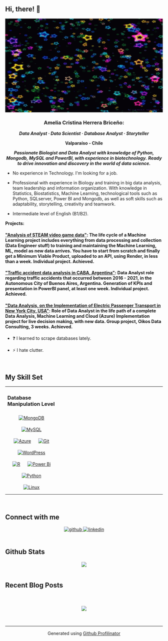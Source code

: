 ## Hi, there! 👋

<div align="center">
<img src= "https://github.com/melinnicri/melinnicri/blob/main/images/stars.gif" align="center" height="300" width="800" />
</div>  
  

### **<div align="center">Amelia Cristina Herrera Briceño:**
</div>  
  

***<div align="center">Data Analyst · Data Scientist · Database Analyst · Storyteller***

**Valparaíso - Chile**

***Passionate Biologist and Data Analyst with knowledge of Python, Mongodb, MySQL and PowerBI, with experience in biotechnology.***
***Ready to drive innovation and discovery in the world of data science.***</div>  
  

- No experience in Technology.
I'm looking for a job.

* Professional with  experience in Biology and training in big data analysis, team leadership and information organization. With knowledge in Statistics, Biostatistics, Machine Learning, technological tools such as Python, SQLserver, Power BI and Mongodb, as well as soft skills such as adaptability, storytelling, creativity and teamwork.
 
* Intermediate level of English (B1/B2).


**Projects:**
 #### ["Analysis of STEAM video game data"](https://github.com/melinnicri/JuegosNewSteam): The life cycle of a Machine Learning project includes everything from data processing and collection (Data Engineer stuff) to training and maintaining the Machine Learning, ML, model as new data arrives. You have to start from scratch and finally get a Minimum Viable Product, uploaded to an API, using Render, in less than a week. Individual project. Achieved. ####

#### ["Traffic accident data analysis in CABA, Argentina"](https://github.com/melinnicri/AccidTransitoCABA): Data Analyst role regarding traffic accidents that occurred between 2016 - 2021, in the Autonomous City of Buenos Aires, Argentina. Generation of KPIs and presentation in PowerBI panel, at least one week. Individual project. Achieved. ####

#### ["Data Analysis, on the Implementation of Electric Passenger Transport in New York City, USA"](https://github.com/Eneachediaz/Proyecto-Taxis-y-Emisiones-de-Carbono): Role of Data Analyst in the life path of a complete Data Analysis, Machine Learning and Cloud (Azure) Implementation project for live decision making, with new data. Group project, Oikos Data Consulting, 3 weeks. Achieved. ####  
  


- ❓ I learned to scrape databases lately.  
  

- ⚡ I hate clutter.  
  

<br/>  


## My Skill Set  
<table><tr><td valign="top" width="33%">



### Database Manipulation Level  
<div align="center">  
<a href="https://www.mongodb.com/" target="_blank"><img style="margin: 10px" src="https://profilinator.rishav.dev/skills-assets/mongodb-original-wordmark.svg" alt="MongoDB" height="50" /></a>  
<a href="https://www.mysql.com/" target="_blank"><img style="margin: 10px" src="https://profilinator.rishav.dev/skills-assets/mysql-original-wordmark.svg" alt="MySQL" height="50" /></a>  
<a href="https://azure.microsoft.com/en-in/" target="_blank"><img style="margin: 10px" src="https://profilinator.rishav.dev/skills-assets/microsoft_azure-icon.svg" alt="Azure" height="50" /></a>  
<a href="https://github.com/" target="_blank"><img style="margin: 10px" src="https://profilinator.rishav.dev/skills-assets/git-scm-icon.svg" alt="Git" height="50" /></a>  
<a href="https://wordpress.com/" target="_blank"><img style="margin: 10px" src="https://profilinator.rishav.dev/skills-assets/wordpress.png" alt="WordPress" height="50" /></a>  
<a href="https://www.r-project.org/" target="_blank"><img style="margin: 10px" src="https://profilinator.rishav.dev/skills-assets/r.svg" alt="R" height="50" /></a>  
<a href="https://powerbi.microsoft.com/en-us/" target="_blank"><img style="margin: 10px" src="https://profilinator.rishav.dev/skills-assets/powerbi.png" alt="Power Bi" height="50" /></a>  
<a href="https://www.python.org/" target="_blank"><img style="margin: 10px" src="https://profilinator.rishav.dev/skills-assets/python-original.svg" alt="Python" height="50" /></a>  
<a href="https://www.linux.org/" target="_blank"><img style="margin: 10px" src="https://profilinator.rishav.dev/skills-assets/linux-original.svg" alt="Linux" height="50" /></a>  
</div>

</td><td valign="top" width="33%">



</td><td valign="top" width="33%">



</td></tr></table>  

<br/>  


## Connect with me  
<div align="center">
<a href="https://github.com/melinnicri" target="_blank">
<img src=https://img.shields.io/badge/github-%2324292e.svg?&style=for-the-badge&logo=github&logoColor=white alt=github style="margin-bottom: 5px;" />
</a>
<a href="https://linkedin.com/in/amelia-cristina-herrera-briceno-31b98515/" target="_blank">
<img src=https://img.shields.io/badge/linkedin-%231E77B5.svg?&style=for-the-badge&logo=linkedin&logoColor=white alt=linkedin style="margin-bottom: 5px;" />
</a>  
</div>  
  

<br/>  


## Github Stats  
<div align="center"><img src="https://github-readme-stats.vercel.app/api?username=melinnicri&show_icons=true&count_private=true&hide_border=true" align="center" /></div>  

<br/>  


## Recent Blog Posts  
  

<br/>  

  

<br/>  

<div align="center">
<img src="https://komarev.com/ghpvc/?username=melinnicri&&style=flat-square" align="center" />
</div>  
  

<br/>  


<br />

----
<div align="center">Generated using <a href="https://profilinator.rishav.dev/" target="_blank">Github Profilinator</a></div>
